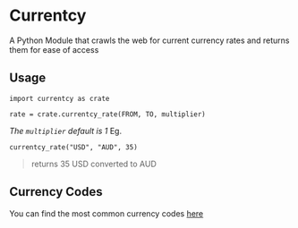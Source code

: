 # Currentcy
A Python Module that crawls the web for current currency rates and returns them for ease of access

## Usage
```
import currentcy as crate

rate = crate.currentcy_rate(FROM, TO, multiplier)
```
*The `multiplier` default is 1* 
Eg.
```
currentcy_rate("USD", "AUD", 35)
```
> returns 35 USD converted to AUD

## Currency Codes 
You can find the most common currency codes [here](https://gist.github.com/gitryder/9b550eac061cb6c1980c1573ec011817)
